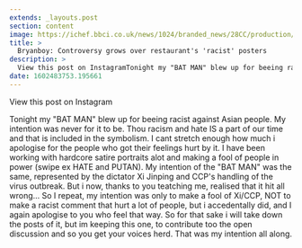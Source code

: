 ```yaml
--- 
extends: _layouts.post 
section: content 
image: https://ichef.bbci.co.uk/news/1024/branded_news/28CC/production/_114844401_ej_ilzlxcayjeyw.jpg 
title: > 
  Bryanboy: Controversy grows over restaurant's 'racist' posters 
description: > 
  View this post on InstagramTonight my "BAT MAN" blew up for beeing racist against Asian people.Thou racism and hate IS a part of our time and that is included in the symbolism.I cant stretch enough how much i apologise for the people who got their feelings hurt by it.I have been working with hardcore satire portraits alot and making a fool of people in power (swipe ex HATE and PUTAN).My intention of the "BAT MAN" was the same, represented by the dictator Xi Jinping and CCP's handling of the virus outbreak. 
date: 1602483753.195661 
--- 
```

View this post on Instagram

Tonight my "BAT MAN" blew up for beeing racist against Asian people. My intention was never for it to be. Thou racism and hate IS a part of our time and that is included in the symbolism. I cant stretch enough how much i apologise for the people who got their feelings hurt by it. I have been working with hardcore satire portraits alot and making a fool of people in power (swipe ex HATE and PUTAN). My intention of the "BAT MAN" was the same, represented by the dictator Xi Jinping and CCP's handling of the virus outbreak. But i now, thanks to you teatching me, realised that it hit all wrong... So I repeat, my intention was only to make a fool of Xi/CCP, NOT to make a racist comment that hurt a lot of people, but i accedentally did, and I again apologise to you who feel that way. So for that sake i will take down the posts of it, but im keeping this one, to contribute too the open discussion and so you get your voices herd. That was my intention all along.